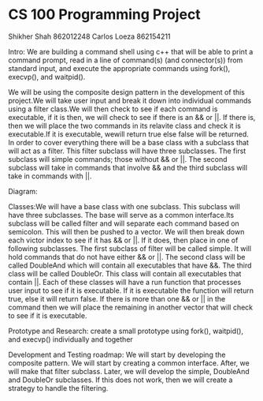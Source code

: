 # CS 100 Programming Project
Shikher Shah 862012248 
Carlos Loeza 862154211

Intro: We are building a command shell using c++ that will be able to print a command prompt, read in a line of command(s) (and connector(s)) from standard input, and execute the appropriate commands using fork(), execvp(), and waitpid().

We will be using the composite design pattern in the development of this project.We will take user input and break it down into individual commands using a filter class.We will then check to see if each command is executable, if it is then, we will check to see if there is an && or ||. If there is, then we will place the two commands in its relavite class and check it is executable.If it is executable, wewill return true else false will be returned. In order to cover everything there will be a base class with a subclass that will act as a filter. This filter subclass will have three subclasses. The first subclass will simple commands; those without && or ||. The second subclass will take in commands that involve && and the third subclass will take in commands with ||.  

Diagram: 

Classes:We will have a base class with one subclass. This subclass will have three subclasses. The base will serve as a common interface.Its subclass will be called filter and will separate each command based on semicolon. This will then be pushed to a vector. We will then break down each victor index to see if it has && or ||. If it does, then place in one of following subclasses. The first subclass of filter will be called simple. It will hold commands that do not have either && or ||. The second class will be called DoubleAnd which will contain all executables that have &&. The third class will be called DoubleOr. This class will contain all executables that contain ||. Each of these classes will have a run function that processes user input to see if it is executable. If it is executable the function will return true, else it will return false. If there is more than one && or || in the command then we will place the remaining in another vector that will check to see if it is executable.   

Prototype and Research: create a small prototype using fork(), waitpid(), and execvp() individually and together

Development and Testing roadmap: We will start by developing the composite pattern. We will start by creating a common interface. After, we will make that filter subclass. Later, we will develop the simple, DoubleAnd and DoubleOr subclasses. If this does not work, then we will create a strategy to handle the filtering. 
